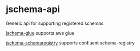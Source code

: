 # jschema-api

Generic api for supporting registered schemas

[jschema-glue](../jschema-glue/README.md) supports aws glue

[jschema-schemaregistry](../jschema-schemaregistry/README.md) supports confluent schema-registry